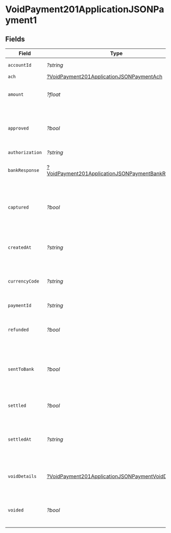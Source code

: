 # VoidPayment201ApplicationJSONPayment1


## Fields

| Field                                                                                                                            | Type                                                                                                                             | Required                                                                                                                         | Description                                                                                                                      | Example                                                                                                                          |
| -------------------------------------------------------------------------------------------------------------------------------- | -------------------------------------------------------------------------------------------------------------------------------- | -------------------------------------------------------------------------------------------------------------------------------- | -------------------------------------------------------------------------------------------------------------------------------- | -------------------------------------------------------------------------------------------------------------------------------- |
| `accountId`                                                                                                                      | *?string*                                                                                                                        | :heavy_minus_sign:                                                                                                               | Account identifier.                                                                                                              | 63ee4a296fd695eded58febe                                                                                                         |
| `ach`                                                                                                                            | [?VoidPayment201ApplicationJSONPaymentAch](../../models/operations/VoidPayment201ApplicationJSONPaymentAch.md)                   | :heavy_minus_sign:                                                                                                               | N/A                                                                                                                              |                                                                                                                                  |
| `amount`                                                                                                                         | *?float*                                                                                                                         | :heavy_minus_sign:                                                                                                               | It shows the amount for the Payment.                                                                                             | 100                                                                                                                              |
| `approved`                                                                                                                       | *?bool*                                                                                                                          | :heavy_minus_sign:                                                                                                               | Indicates if the Payment was approved or not.                                                                                    | true                                                                                                                             |
| `authorization`                                                                                                                  | *?string*                                                                                                                        | :heavy_minus_sign:                                                                                                               | N/A                                                                                                                              | ET3516                                                                                                                           |
| `bankResponse`                                                                                                                   | [?VoidPayment201ApplicationJSONPaymentBankResponse](../../models/operations/VoidPayment201ApplicationJSONPaymentBankResponse.md) | :heavy_minus_sign:                                                                                                               | It shows bank response details.                                                                                                  |                                                                                                                                  |
| `captured`                                                                                                                       | *?bool*                                                                                                                          | :heavy_minus_sign:                                                                                                               | Set this to `false` if you only want to authorize the amount. Defaults to `true`.                                                | false                                                                                                                            |
| `createdAt`                                                                                                                      | *?string*                                                                                                                        | :heavy_minus_sign:                                                                                                               | It shows the date and time when it was created.                                                                                  | 2023-07-26T23:32:32Z                                                                                                             |
| `currencyCode`                                                                                                                   | *?string*                                                                                                                        | :heavy_minus_sign:                                                                                                               | It shows the currency code of the country.                                                                                       | CAD                                                                                                                              |
| `paymentId`                                                                                                                      | *?string*                                                                                                                        | :heavy_minus_sign:                                                                                                               | Payment identifier.                                                                                                              | 64012aa39392e1542d5a3e94                                                                                                         |
| `refunded`                                                                                                                       | *?bool*                                                                                                                          | :heavy_minus_sign:                                                                                                               | Payment refunded value will be `true` or `false`.                                                                                | false                                                                                                                            |
| `sentToBank`                                                                                                                     | *?bool*                                                                                                                          | :heavy_minus_sign:                                                                                                               | It shows `true` or `false` based on the status of the bank response.                                                             | true                                                                                                                             |
| `settled`                                                                                                                        | *?bool*                                                                                                                          | :heavy_minus_sign:                                                                                                               | It shows transaction is settled or not.                                                                                          | false                                                                                                                            |
| `settledAt`                                                                                                                      | *?string*                                                                                                                        | :heavy_minus_sign:                                                                                                               | It shows the date and time if the transaction is settled.                                                                        | 2023-07-26T23:32:32Z                                                                                                             |
| `voidDetails`                                                                                                                    | [?VoidPayment201ApplicationJSONPaymentVoidDetails](../../models/operations/VoidPayment201ApplicationJSONPaymentVoidDetails.md)   | :heavy_minus_sign:                                                                                                               | It shows Payment void details if Payment is voided                                                                               |                                                                                                                                  |
| `voided`                                                                                                                         | *?bool*                                                                                                                          | :heavy_minus_sign:                                                                                                               | Payment voided value will be `true` or `false`.                                                                                  | false                                                                                                                            |